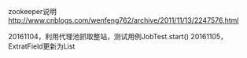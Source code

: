 zookeeper说明
http://www.cnblogs.com/wenfeng762/archive/2011/11/13/2247576.html


20161104，利用代理池抓取整站，测试用例JobTest.start()
20161105，ExtratField更新为List
